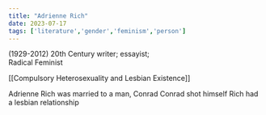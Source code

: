 ```yaml
---
title: "Adrienne Rich"
date: 2023-07-17
tags: ['literature','gender','feminism','person']
---
```


(1929-2012)
20th Century writer; essayist;  
Radical Feminist

[[Compulsory Heterosexuality and Lesbian Existence]]

Adrienne Rich was married to a man, Conrad
Conrad shot himself
Rich had a lesbian relationship 


